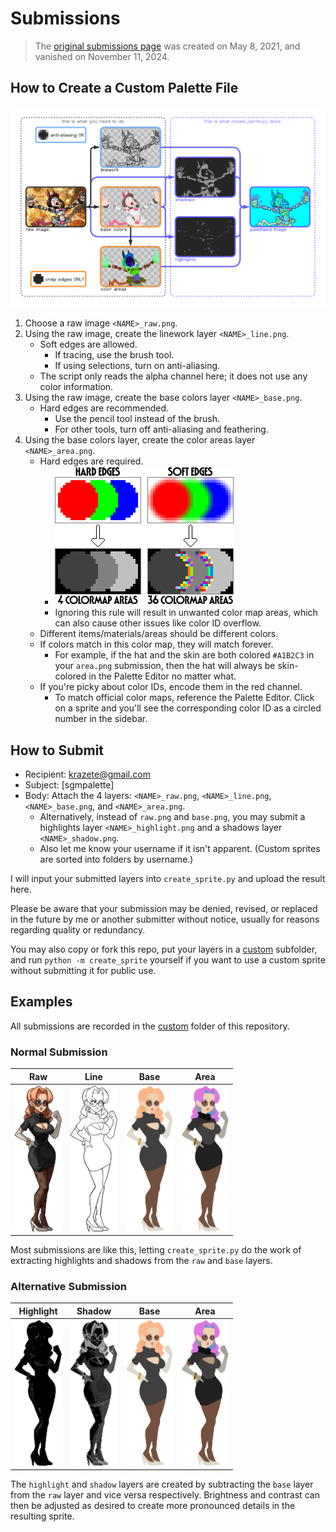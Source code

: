 # Submissions

> The [original submissions page](https://forum.skullgirlsmobile.com/threads/17533) was created on May 8, 2021, and vanished on November 11, 2024.

## How to Create a Custom Palette File

![Palette File Pipeline](sample/create_sprite.png)

1. Choose a raw image `<NAME>_raw.png`.
2. Using the raw image, create the linework layer `<NAME>_line.png`.
   - Soft edges are allowed.
     - If tracing, use the brush tool.
     - If using selections, turn on anti-aliasing.
   - The script only reads the alpha channel here; it does not use any color information.
3. Using the raw image, create the base colors layer `<NAME>_base.png`.
   - Hard edges are recommended.
     - Use the pencil tool instead of the brush.
     - For other tools, turn off anti-aliasing and feathering.
4. Using the base colors layer, create the color areas layer `<NAME>_area.png`.
   - Hard edges are required.
     - ![Edge Example](sample/edges.png)
     - Ignoring this rule will result in unwanted color map areas, which can also cause other issues like color ID overflow.
   - Different items/materials/areas should be different colors.
   - If colors match in this color map, they will match forever.
     - For example, if the hat and the skin are both colored `#A1B2C3` in your `area.png` submission, then the hat will always be skin-colored in the Palette Editor no matter what.
   - If you're picky about color IDs, encode them in the red channel.
     - To match official color maps, reference the Palette Editor. Click on a sprite and you'll see the corresponding color ID as a circled number in the sidebar.

## How to Submit

- Recipient: [krazete@gmail.com](mailto:krazete@gmail.com?subject=%5Bsgmpalette%5D)
- Subject: [sgmpalette]
- Body: Attach the 4 layers: `<NAME>_raw.png`, `<NAME>_line.png`, `<NAME>_base.png`, and `<NAME>_area.png`.
  - Alternatively, instead of `raw.png` and `base.png`, you may submit a highlights layer `<NAME>_highlight.png` and a shadows layer `<NAME>_shadow.png`.
  - Also let me know your username if it isn't apparent. (Custom sprites are sorted into folders by username.)

I will input your submitted layers into `create_sprite.py` and upload the result here.

Please be aware that your submission may be denied, revised, or replaced in the future by me or another submitter without notice, usually for reasons regarding quality or redundancy.

You may also copy or fork this repo, put your layers in a [custom](custom) subfolder, and run `python -m create_sprite` yourself if you want to use a custom sprite without submitting it for public use.

## Examples

All submissions are recorded in the [custom](custom) folder of this repository.

### Normal Submission

|Raw|Line|Base|Area|
|-|-|-|-|
|<img src="custom/krazete/florence_raw.png" width="75" alt="Florence Raw Layer">|<img src="custom/krazete/florence_line.png" width="75" alt="Florence Line Layer">|<img src="custom/krazete/florence_base.png" width="75" alt="Florence Base Layer">|<img src="custom/krazete/florence_area.png" width="75" alt="Florence Area Layer">|

Most submissions are like this, letting `create_sprite.py` do the work of extracting highlights and shadows from the `raw` and `base` layers.

### Alternative Submission

|Highlight|Shadow|Base|Area|
|-|-|-|-|
|<img src="custom/krazete/florence_highlight.png" width="75" alt="Florence Highlight Layer">|<img src="custom/krazete/florence_shadow.png" width="75" alt="Florence Shadow Layer">|<img src="custom/krazete/florence_base.png" width="75" alt="Florence Base Layer">|<img src="custom/krazete/florence_area.png" width="75" alt="Florence Area Layer">|

The `highlight` and `shadow` layers are created by subtracting the `base` layer from the `raw` layer and vice versa respectively. Brightness and contrast can then be adjusted as desired to create more pronounced details in the resulting sprite.
